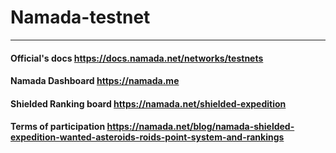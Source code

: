# Namada-testnet
***
#### Official's docs   https://docs.namada.net/networks/testnets

#### Namada Dashboard   https://namada.me

#### Shielded Ranking board   https://namada.net/shielded-expedition

#### Terms of participation   https://namada.net/blog/namada-shielded-expedition-wanted-asteroids-roids-point-system-and-rankings
